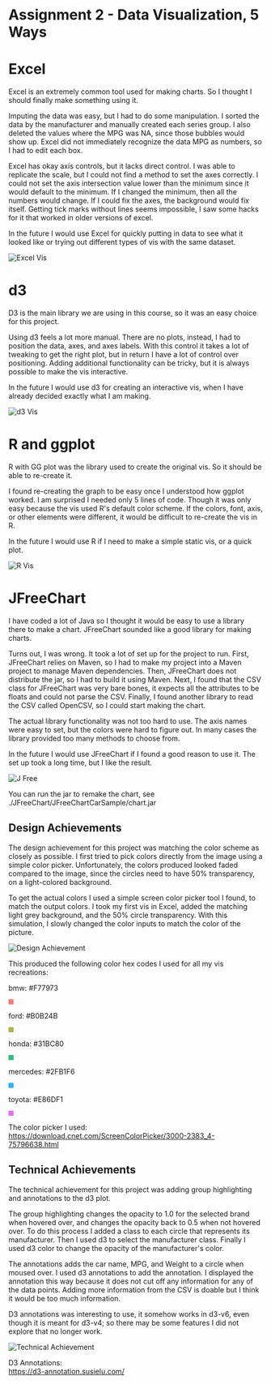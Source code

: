 Assignment 2 - Data Visualization, 5 Ways  
===

# Excel

Excel is an extremely common tool used for making charts. So I thought I should finally make something using it.

Imputing the data was easy, but I had to do some manipulation. 
I sorted the data by the manufacturer and manually created each series group. 
I also deleted the values where the MPG was NA, since those bubbles would show up.
Excel did not immediately recognize the data MPG as numbers, so I had to edit each box.

Excel has okay axis controls, but it lacks direct control. I was able to replicate the scale, 
but I could not find a method to set the axes correctly. 
I could not set the axis intersection value lower than the minimum since it would default to the minimum. 
If I changed the minimum, then all the numbers would change. 
If I could fix the axes, the background would fix itself.
Getting tick marks without lines seems impossible, I saw some hacks for it that worked in older versions of excel.

In the future I would use Excel for quickly putting in data to see what it looked like or
trying out different types of vis with the same dataset.

![Excel Vis](img/ExcelVis.jpg)

# d3

D3 is the main library we are using in this course, so it was an easy choice for this project.

Using d3 feels a lot more manual. There are no plots, instead, I had to position the data,
axes, and axes labels. With this control it takes a lot of tweaking to get the right plot, but 
in return I have a lot of control over positioning. Adding additional functionality can be tricky,
but it is always possible to make the vis interactive.

In the future I would use d3 for creating an interactive vis, when I have already decided exactly 
what I am making.

![d3 Vis](img/d3Vis.jpg)

# R and ggplot

R with GG plot was the library used to create the original vis. So it should be able to re-create it.

I found re-creating the graph to be easy once I understood how ggplot worked. 
I am surprised I needed only 5 lines of code. 
Though it was only easy because the vis used R's default color scheme.
If the colors, font, axis, or other elements were different, 
it would be difficult to re-create the vis in R.

In the future I would use R if I need to make a simple static vis, or a quick plot.

![R Vis](img/RVis.png)

# JFreeChart 

I have coded a lot of Java so I thought it would be easy to use a library there to make a chart.
JFreeChart sounded like a good library for making charts.

Turns out, I was wrong. It took a lot of set up for the project to run.
First, JFreeChart relies on Maven, so I had to make my project into a Maven project to manage Maven dependencies.
Then, JFreeChart does not distribute the jar, so I had to build it using Maven.
Next, I found that the CSV class for JFreeChart was very bare bones, it expects all the attributes to be floats
and could not parse the CSV. 
Finally, I found another library to read the CSV called OpenCSV, so I could start making the chart. 

The actual library functionality was not too hard to use.
The axis names were easy to set, but the colors were hard to figure out.
In many cases the library provided too many methods to choose from.

In the future I would use JFreeChart if I found a good reason to use it.
The set up took a long time, but I like the result.

![J Free](img/jfreechart.jpg)

You can run the jar to remake the chart, 
see ./JFreeChart/JFreeChartCarSample/chart.jar



Design Achievements
--

The design achievement for this project was matching the color scheme as closely as possible. 
I first tried to pick colors directly from the image using a simple color picker. 
Unfortunately, the colors produced looked faded compared to the image, since the circles need to 
have 50% transparency, on a light-colored background. 

To get the actual colors I used a simple screen color picker tool I found, to match the output colors. 
I took my first vis in Excel, added the matching light grey background, and the 50% circle transparency.
With this simulation, I slowly changed the color inputs to match the color of the picture.

![Design Achievement](img/DesignAchievement.jpg)

This produced the following color hex codes I used for all my vis recreations:

bmw: #F77973 
<div style="width:10px;height:10px;background-color:#F77973;"></div>

ford: #B0B24B
<div style="width:10px;height:10px;background-color:#B0B24B;"></div>

honda: #31BC80
<div style="width:10px;height:10px;background-color:#31BC80;"></div>

mercedes: #2FB1F6
<div style="width:10px;height:10px;background-color:#2FB1F6;"></div>

toyota:	#E86DF1
<div style="width:10px;height:10px;background-color:#E86DF1;"></div>


The color picker I used: <br>
https://download.cnet.com/ScreenColorPicker/3000-2383_4-75796638.html


Technical Achievements
---

The technical achievement for this project was adding group highlighting and annotations to the d3 plot.

The group highlighting changes the opacity to 1.0 for the selected brand when hovered over,
and changes the opacity back to 0.5 when not hovered over.
To do this process I added a class to each circle that represents its manufacturer. 
Then I used d3 to select the manufacturer class.
Finally I used d3 color to change the opacity of the manufacturer's color. 

The annotations adds the car name, MPG, and Weight to a circle when moused over.
I used d3 annotations to add the annotation.
I displayed the annotation this way because it does not cut off any information for any of the data points.
Adding more information from the CSV is doable but I think it would be too much information.

D3 annotations was interesting to use, it somehow works in d3-v6, even though it is meant for d3-v4;
so there may be some features I did not explore that no longer work.

![Technical Achievement](img/TechnicalAchievement.jpg)

D3 Annotations: <br>
https://d3-annotation.susielu.com/